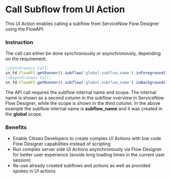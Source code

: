 # Call Subflow from UI Action

This UI Action enables calling a subflow from ServiceNow Flow Designer using the FlowAPI.

### Instruction

The call can either be done synchronously or asynchronously, depending on the requirement. 
```javascript
//Synchronous Call: 
sn_fd.FlowAPI.getRunner().subflow('global.subflow_name').inForeground().withInputs(inputs).run();
//Asynchronous Call: 
sn_fd.FlowAPI.getRunner().subflow('global.subflow_name').inBackground().withInputs(inputs).run();
```

The API call requires the subflow internal name and scope. The internal name is shown as a second column in the subflow overview in ServiceNow Flow Designer, while the scope is shown in the third column. In the above example the subflow internal name is **subflow_name** and it was created in the **global** scope.

### Benefits
- Enable Citizen Developers to create complex UI Actions with low code Flow Designer capabilities instead of scripting
- Run complex server side UI Actions asynchronously via Flow Designer for better user experience (avoids long loading times in the current user session)
- Re-use already created subflows and actions as well as provided spokes in UI actions

